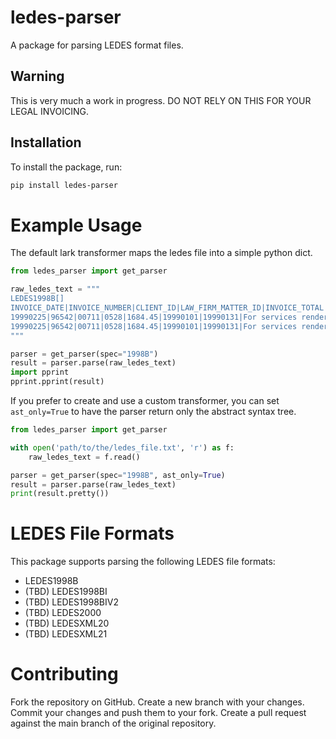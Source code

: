 # ledes-parser
A package for parsing LEDES format files.

## Warning
This is very much a work in progress. DO NOT RELY ON THIS FOR YOUR LEGAL INVOICING.

## Installation

To install the package, run:

```bash
pip install ledes-parser
```
# Example Usage
The default lark transformer maps the ledes file into a simple python dict.

```python
from ledes_parser import get_parser

raw_ledes_text = """
LEDES1998B[]
INVOICE_DATE|INVOICE_NUMBER|CLIENT_ID|LAW_FIRM_MATTER_ID|INVOICE_TOTAL|BILLING_START_DATE|BILLING_END_DATE|INVOICE_DESCRIPTION|LINE_ITEM_NUMBER|EXP/FEE/INV_ADJ_TYPE|LINE_ITEM_NUMBER_OF_UNITS|LINE_ITEM_ADJUSTMENT_AMOUNT|LINE_ITEM_TOTAL|LINE_ITEM_DATE|LINE_ITEM_TASK_CODE|LINE_ITEM_EXPENSE_CODE|LINE_ITEM_ACTIVITY_CODE|TIMEKEEPER_ID|LINE_ITEM_DESCRIPTION|LAW_FIRM_ID|LINE_ITEM_UNIT_COST|TIMEKEEPER_NAME|TIMEKEEPER_CLASSIFICATION|CLIENT_MATTER_ID[]
19990225|96542|00711|0528|1684.45|19990101|19990131|For services rendered|1|F|2.00|-70|630|19990115|L510||A102|22547|Research Attorney's fees, Set off claim|24-6437381|350|Arnsley, Robert|PARTNR|423-987[]
19990225|96542|00711|0528|1684.45|19990101|19990131|For services rendered|2|F|2.00|0|700|19990115|L510||A102|22547|Research attorney's fees, Trial pleading|24-6437381|350|Arnsley, Robert|PARTNR|423-987[]
"""

parser = get_parser(spec="1998B")
result = parser.parse(raw_ledes_text)
import pprint
pprint.pprint(result)
```

If you prefer to create and use a custom transformer, you can set `ast_only=True` to have the parser return only the abstract syntax tree.
```python
from ledes_parser import get_parser

with open('path/to/the/ledes_file.txt', 'r') as f:
    raw_ledes_text = f.read()

parser = get_parser(spec="1998B", ast_only=True)
result = parser.parse(raw_ledes_text)
print(result.pretty())
```

# LEDES File Formats
This package supports parsing the following LEDES file formats:

* LEDES1998B
* (TBD) LEDES1998BI
* (TBD) LEDES1998BIV2
* (TBD) LEDES2000
* (TBD) LEDESXML20
* (TBD) LEDESXML21

# Contributing
Fork the repository on GitHub.
Create a new branch with your changes.
Commit your changes and push them to your fork.
Create a pull request against the main branch of the original repository.
